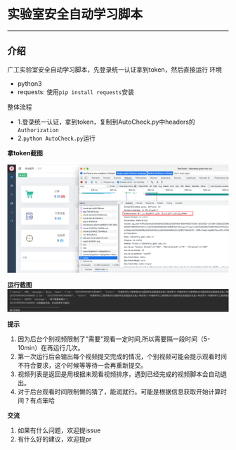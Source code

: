 # 实验室安全自动学习脚本
---
## 介绍 
广工实验室安全自动学习脚本，先登录统一认证拿到token，然后直接运行
环境
* python3
* requests: 使用`pip install requests`安装

整体流程
* 1.登录统一认证，拿到token，复制到AutoCheck.py中headers的`Authorization`
* 2.`python AutoCheck.py`运行

**拿token截图** 

![图片](img/img.png) 

**运行截图**
![图片](img/success.png) 

**提示**

1. 因为后台个别视频限制了"需要"观看一定时间,所以需要隔一段时间（5-10min）在再运行几次。
2. 第一次运行后会输出每个视频提交完成的情况，个别视频可能会提示观看时间不符合要求，这个时候等等待一会再重新提交。
3. 视频列表是返回是用根据未观看视频排序，遇到已经完成的视频脚本会自动退出。
4. 对于后台观看时间限制懒的猜了，能润就行。可能是根据信息获取开始计算时间？有点笨哈

**交流** 
1. 如果有什么问题，欢迎提issue
2. 有什么好的建议，欢迎提pr

